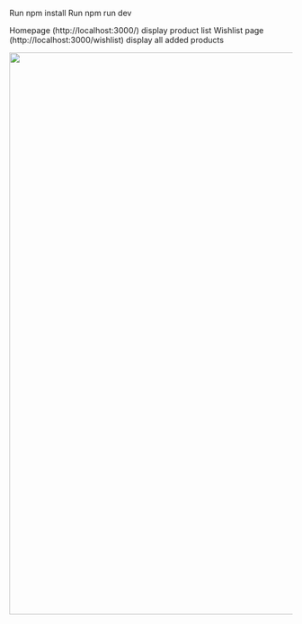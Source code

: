 Run npm install
Run npm run dev

Homepage (http://localhost:3000/) display product list
Wishlist page (http://localhost:3000/wishlist) display all added products

<img width="1000" src="https://github.com/user-attachments/assets/f8bd78c3-e3ef-404c-b209-39b09eda8bcb"/>

